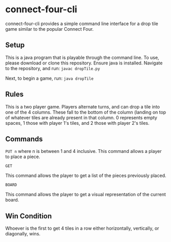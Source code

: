# connect-four-cli

connect-four-cli provides a simple command line interface for a drop tile game similar to the popular Connect Four. 

## Setup
This is a java program that is playable through the command line. To use, please download or clone this repository. Ensure java is installed. Navigate to the repository, and run:
`javac dropTile.py`

Next, to begin a game, run:
`java dropTile`

## Rules
This is a two player game.
Players alternate turns, and can drop a tile into one of the 4 columns. These fall to the bottom of the column (landing on top of whatever tiles are already present in that column. 0 represents empty spaces, 1 those with player 1's tiles, and 2 those with player 2's tiles.

## Commands
`PUT n`
where n is between 1 and 4 inclusive.
This command allows a player to place a piece.

`GET`

This command allows the player to get a list of the pieces previously placed.

`BOARD`

This command allows the player to get a visual representation of the current board.

## Win Condition
Whoever is the first to get 4 tiles in a row either horizontally, vertically, or diagonally, wins.
